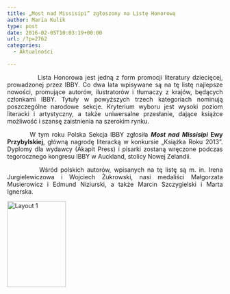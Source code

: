 ```yaml
---
title: „Most nad Missisipi” zgłoszony na Listę Honorową
author: Maria Kulik
type: post
date: 2016-02-05T10:03:19+00:00
url: /?p=2762
categories:
  - Aktualności

---
```

<p style="text-align: justify;">
              Lista Honorowa jest jedną z form promocji literatury dziecięcej, prowadzonej przez IBBY. Co dwa lata wpisywane są na tę listę najlepsze nowości, promujące autorów, ilustratorów i tłumaczy z krajów, będących członkami IBBY. Tytuły w powyższych trzech kategoriach nominują poszczególne narodowe sekcje. Kryterium wyboru jest wysoki poziom literacki i artystyczny, a także uniwersalne przesłanie, dające książce możliwość i szansę zaistnienia na szerokim rynku.
</p>

<p style="text-align: justify;">
          W tym roku Polska Sekcja IBBY zgłosiła <strong><em>Most nad Missisipi</em> Ewy Przybylskiej</strong>, główną nagrodę literacką w konkursie „Książka Roku 2013”. Dyplomy dla wydawcy (Akapit Press) i pisarki zostaną wręczone podczas tegorocznego kongresu IBBY w Auckland, stolicy Nowej Zelandii.
</p>

<p style="text-align: justify;">
             Wśród polskich autorów, wpisanych na tę listę są m. in. Irena Jurgielewiczowa i Wojciech Żukrowski, nasi medaliści Małgorzata Musierowicz i Edmund Niziurski, a także Marcin Szczygielski i Marta Ignerska.
</p>

<p style="text-align: justify;">
  <img class="alignnone size-medium wp-image-2763" src="http://www.ibby.pl/wp-content/uploads/2016/02/Most-nad-Missisipi-137x200.jpg" alt="Layout 1" width="137" height="200" srcset="http://www.ibby.pl/wp-content/uploads/2016/02/Most-nad-Missisipi-137x200.jpg 137w, http://www.ibby.pl/wp-content/uploads/2016/02/Most-nad-Missisipi-69x100.jpg 69w, http://www.ibby.pl/wp-content/uploads/2016/02/Most-nad-Missisipi-768x1118.jpg 768w, http://www.ibby.pl/wp-content/uploads/2016/02/Most-nad-Missisipi-412x600.jpg 412w" sizes="(max-width: 137px) 100vw, 137px" />
</p>

&nbsp;